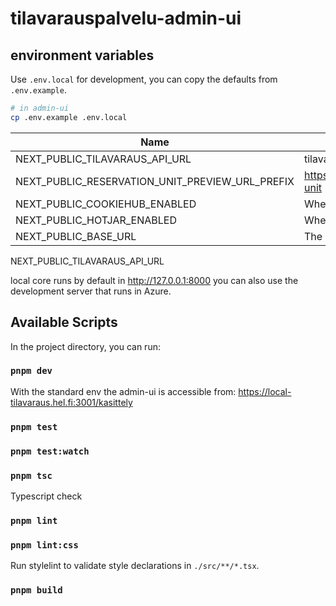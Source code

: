 # tilavarauspalvelu-admin-ui

## environment variables

Use `.env.local` for development, you can copy the defaults from `.env.example`.

```sh
# in admin-ui
cp .env.example .env.local
```

| Name                                            | Description                                                   |
| ----------------------------------------------- | ------------------------------------------------------------- |
| NEXT_PUBLIC_TILAVARAUS_API_URL                  | tilavaraus-core base url                                      |
| NEXT_PUBLIC_RESERVATION_UNIT_PREVIEW_URL_PREFIX | https://tilavaraus.dev.hel.ninja/reservation-unit             |
| NEXT_PUBLIC_COOKIEHUB_ENABLED                   | Whether Cookiehub should be enabled                           |
| NEXT_PUBLIC_HOTJAR_ENABLED                      | Whether Hotjar should be enabled                              |
| NEXT_PUBLIC_BASE_URL                            | The baseUrl to use usually /kasittely                         |

NEXT_PUBLIC_TILAVARAUS_API_URL

local core runs by default in http://127.0.0.1:8000 you can also use the development server that runs in Azure.

## Available Scripts

In the project directory, you can run:

### `pnpm dev`

With the standard env the admin-ui is accessible from: https://local-tilavaraus.hel.fi:3001/kasittely

### `pnpm test`

### `pnpm test:watch`

### `pnpm tsc`

Typescript check

### `pnpm lint`

### `pnpm lint:css`

Run stylelint to validate style declarations in `./src/**/*.tsx`.

### `pnpm build`


